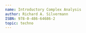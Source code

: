 ```yaml
---
name: Introductory Complex Analysis
author: Richard A. Silvermann
ISBN: 978-0-486-64686-2
topic: techno
---
```

